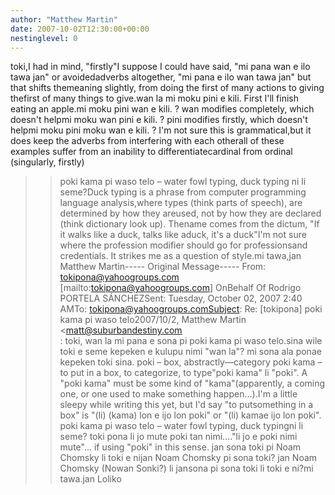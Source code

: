 ```yaml
---
author: "Matthew Martin"
date: 2007-10-02T12:30:00+00:00
nestinglevel: 0
---
```

toki,I had in mind, "firstly"I suppose I could have said, "mi pana wan e ilo tawa jan" or avoidedadverbs altogether, "mi pana e ilo wan tawa jan" but that shifts themeaning slightly, from doing the first of many actions to giving thefirst of many things to give.wan la mi moku pini e kili. First I'll finish eating an apple.mi moku pini wan e kili. ? wan modifies completely, which doesn't helpmi moku wan pini e kili. ? pini modifies firstly, which doesn't helpmi moku pini moku wan e kili. ? I'm not sure this is grammatical,but it does keep the adverbs from interfering with each otherall of these examples suffer from an inability to differentiatecardinal from ordinal (singularly, firstly)
>> poki kama pi waso telo – water fowl typing, duck typing
>ni li seme?Duck typing is a phrase from computer programming language analysis,where types (think parts of speech), are determined by how they areused, not by how they are declared (think dictionary look up). Thename comes from the dictum, "If it walks like a duck, talks like aduck, it's a duck"I'm not sure where the profession modifier should go for professionsand credentials. It strikes me as a question of style.mi tawa,jan Matthew Martin-----
Original Message-----
From: [tokipona@yahoogroups.com](mailto://tokipona@yahoogroups.com) \[mailto:[tokipona@yahoogroups.com](mailto://tokipona@yahoogroups.com)\] OnBehalf Of Rodrigo PORTELA SÁNCHEZSent: Tuesday, October 02, 2007 2:40 AMTo: [tokipona@yahoogroups.comSubject](mailto://tokipona@yahoogroups.comSubject): Re: \[tokipona\] poki kama pi waso telo2007/10/2, Matthew Martin <[matt@suburbandestiny.com](mailto://matt@suburbandestiny.com)\
>:
> toki,
>> wan la mi pana e sona pi poki kama pi waso telo.sina wile toki e seme kepeken e kulupu nimi "wan la"? mi sona ala ponae kepeken toki sina.
> poki – box, abstractly—category
> poki kama – to put in a box, to categorize, to type"poki kama" li "poki". A "poki kama" must be some kind of "kama"(apparently, a coming one, or one used to make something happen...).I'm a little sleepy while writing this yet, but I'd say "to putsomething in a box" is "(li) (kama) lon e ijo lon poki" or "(li) kamae ijo lon poki".
> poki kama pi waso telo – water fowl typing, duck typingni li seme?
> toki pona li jo mute poki tan nimi...."li jo e poki nimi mute"... if using "poki" in this sense.
> jan sona toki pi Noam Chomsky li toki e nijan Noam Chomsky pi sona toki? jan Noam Chomsky (Nowan Sonki?) li jansona pi sona toki li toki e ni?mi tawa.jan Loliko